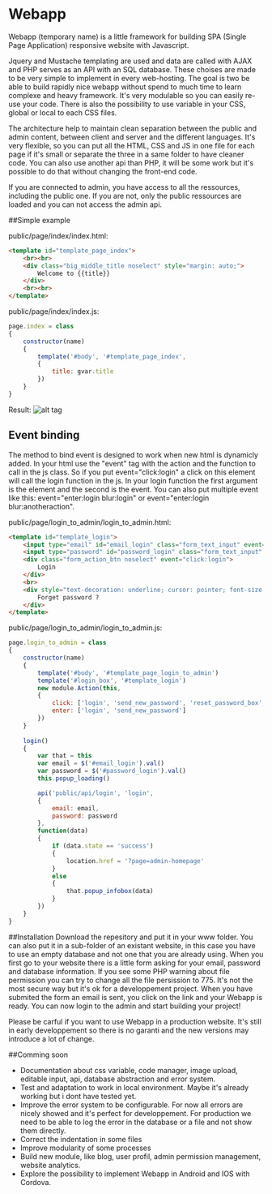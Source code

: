 # Webapp

Webapp (temporary name) is a little framework for building SPA (Single Page Application) responsive website with Javascript.

Jquery and Mustache templating are used and data are called with AJAX and PHP serves as an API with an SQL database. These choises are made to be very simple to implement in every web-hosting. The goal is two be able to build rapidly nice webapp without spend to much time to learn complexe and heavy framework. It's very modulable so you can easily re-use your code. There is also the possibility to use variable in your CSS, global or local to each CSS files.

The architecture help to maintain clean separation between the public and admin content, between client and server and the different languages. It's very flexible, so you can put all the HTML, CSS and JS in one file for each page if it's small or separate the three in a same folder to have cleaner code. You can also use another api than PHP, it will be some work but it's possible to do that without changing the front-end code.

If you are connected to admin, you have access to all the ressources, including the public one. If you are not, only the public ressources are loaded and you can not access the admin api.


##Simple example

public/page/index/index.html:
```html
<template id="template_page_index">	
	<br><br>
	<div class="big_middle_title noselect" style="margin: auto;">
		Welcome to {{title}}
	</div>
	<br><br>
</template>
```

public/page/index/index.js:
```js
page.index = class
{
	constructor(name)
	{
		template('#body', '#template_page_index',
		{
			title: gvar.title
		})
	}			
}
```
Result:
![alt tag](https://cloud.githubusercontent.com/assets/14947215/19451485/af88c758-94ad-11e6-90d9-c0a814f0074b.png)


## Event binding
The method to bind event is designed to work when new html is dynamicly added. In your html use the "event" tag with the action and the function to call in the js class. So if you put event="click:login" a click on this element will call the login function in the js. In your login function the first argument is the element and the second is the event. You can also put multiple event like this: event="enter:login blur:login" or event="enter:login blur:anotheraction". 

public/page/login_to_admin/login_to_admin.html:
```html
<template id="template_login">
	<input type="email" id="email_login" class="form_text_input" event="enter:login" placeholder="email" value="{{email}}">
	<input type="password" id="password_login" class="form_text_input" event="enter:login" placeholder="password">
	<div class="form_action_btn noselect" event="click:login">
		Login
	</div>
	<br>
	<div style="text-decoration: underline; cursor: pointer; font-size: 10px;" event="click:reset_password_box">
		Forget password ?
	</div>
</template>
```

public/page/login_to_admin/login_to_admin.js:
```js
page.login_to_admin = class
{
	constructor(name)
	{
		template('#body', '#template_page_login_to_admin')
		template('#login_box', '#template_login')
		new module.Action(this,
		{
			click: ['login', 'send_new_password', 'reset_password_box', 'login_box'],
			enter: ['login', 'send_new_password']
		})
	}
	
	login()
	{
		var that = this
		var email = $('#email_login').val()
		var password = $('#password_login').val()
		this.popup_loading()

		api('public/api/login', 'login',
		{
			email: email,
			password: password
		},
		function(data)
		{
			if (data.state == 'success')
			{
				location.href = '?page=admin-homepage'
			}
			else
			{
				that.popup_infobox(data)
			}
		})
	}
}
```

##Installation
Download the repesitory and put it in your www folder. You can also put it in a sub-folder of an existant website, in this case you have to use an empty database and not one that you are already using. When you first go to your website there is a little form asking for your email, password and database information. If you see some PHP warning about file permission you can try to change all the file persission to 775. It's not the most secure way but it's ok for a developpement project. When you have submited the form an email is sent, you click on the link and your Webapp is ready. You can now login to the admin and start building your project!

Please be carful if you want to use Webapp in a production website. It's still in early developpement so there is no garanti and the new versions may introduce a lot of change.


##Comming soon
* Documentation about css variable, code manager, image upload, editable input, api, database abstraction and error system.
* Test and adaptation to work in local environment. Maybe it's already working but i dont have tested yet.
* Improve the error system to be configurable. For now all errors are nicely showed and it's perfect for developpement. For production we need to be able to log the error in the database or a file and not show them directly.
* Correct the indentation in some files
* Improve modularity of some processes
* Build new module, like blog, user profil, admin permission management, website analytics.
* Explore the possibility to implement Webapp in Android and IOS with Cordova.




